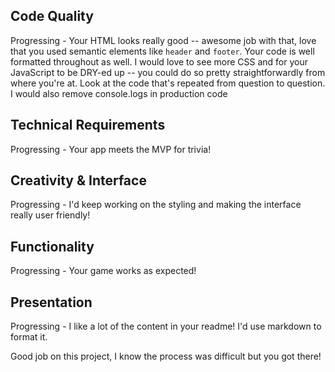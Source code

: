 ## Code Quality

Progressing - Your HTML looks really good -- awesome job with that, love that you used semantic elements like `header` and `footer`. Your code is well formatted throughout as well. I would love to see more CSS and for your JavaScript to be DRY-ed up -- you could do so pretty straightforwardly from where you're at. Look at the code that's repeated from question to question. I would also remove console.logs in production code

## Technical Requirements

Progressing - Your app meets the MVP for trivia!

## Creativity & Interface

Progressing - I'd keep working on the styling and making the interface really user friendly! 

## Functionality

Progressing - Your game works as expected!

## Presentation

Progressing - I like a lot of the content in your readme! I'd use markdown to format it.

Good job on this project, I know the process was difficult but you got there!